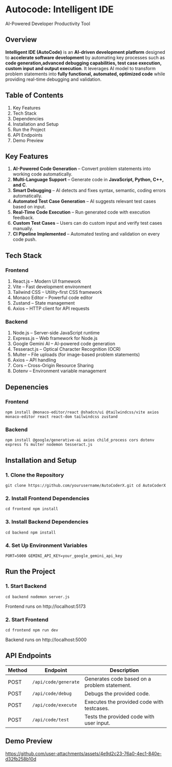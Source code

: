 # Autocode: Intelligent IDE  
AI-Powered Developer Productivity Tool

## Overview

**Intelligent IDE (AutoCode)** is an **AI-driven development platform** designed to **accelerate software development** by automating key processes such as **code generation,advanced debugging capabilities, test case execution, custom input and output execution**. It leverages AI model to transform problem statements into **fully functional, automated, optimized code** while providing real-time debugging and validation.


## Table of Contents
1. Key Features
2. Tech Stack
3. Dependencies
4. Installation and Setup
5. Run the Project
6. API Endpoints
7. Demo Preview

   
## Key Features

1. **AI-Powered Code Generation** – Convert problem statements into working code automatically.  
2. **Multi-Language Support** – Generate code in **JavaScript, Python, C++, and C**.  
3. **Smart Debugging** – AI detects and fixes syntax, semantic, coding errors automatically.  
4. **Automated Test Case Generation** – AI suggests relevant test cases based on input.  
5. **Real-Time Code Execution** – Run generated code with execution feedback.  
6. **Custom Test Cases** – Users can do custom input and verify test cases manually.  
7. **CI Pipeline Implemented** – Automated testing and validation on every code push.  

## Tech Stack 

### Frontend
1. React.js – Modern UI framework
2. Vite – Fast development environment
3. Tailwind CSS – Utility-first CSS framework
4. Monaco Editor – Powerful code editor
5. Zustand – State management
6. Axios – HTTP client for API requests

### Backend
1. Node.js – Server-side JavaScript runtime
2. Express.js – Web framework for Node.js
3. Google Gemini AI – AI-powered code generation
4. Tesseract.js – Optical Character Recognition (OCR)
5. Multer – File uploads (for image-based problem statements)
6. Axios – API handling
7. Cors – Cross-Origin Resource Sharing
8. Dotenv – Environment variable management

## Depenencies

### Frontend

`npm install @monaco-editor/react @shadcn/ui @tailwindcss/vite axios monaco-editor react react-dom tailwindcss zustand`

### Backend
`npm install @google/generative-ai axios child_process cors dotenv express fs multer nodemon tesseract.js`

## Installation and Setup

### 1. Clone the Repository

`git clone https://github.com/yourusername/AutoCoderX.git
cd AutoCoderX
`
### 2. Install Frontend Dependencies
`cd frontend
npm install
`
### 3. Install Backend Dependencies
`cd backend
npm install
`

### 4. Set Up Environment Variables
`PORT=5000
GEMINI_API_KEY=your_google_gemini_api_key
`

## Run the Project

### 1. Start Backend
`cd backend
nodemon server.js
`

Frontend runs on http://localhost:5173

### 2. Start Frontend
`cd frontend
npm run dev
`

Backend runs on http://localhost:5000


## API Endpoints

| Method | Endpoint           | Description                                      |
|--------|-------------------|--------------------------------------------------|
| POST   | `/api/code/generate`  | Generates code based on a problem statement.    |
| POST   | `/api/code/debug`     | Debugs the provided code.                      |
| POST   | `/api/code/execute`   | Executes the provided code with testcases.  |
| POST   | `/api/code/test`      | Tests the provided code with user input.    |

## Demo Preview

https://github.com/user-attachments/assets/4e9d2c23-76a0-4ec1-840e-d32fb258b10d


